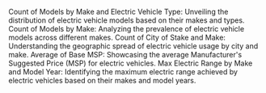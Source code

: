 Count of Models by Make and Electric Vehicle Type: Unveiling the distribution of electric vehicle models based on their makes and types.
Count of Models by Make: Analyzing the prevalence of electric vehicle models across different makes.
Count of City of Stake and Make: Understanding the geographic spread of electric vehicle usage by city and make.
Average of Base MSP: Showcasing the average Manufacturer's Suggested Price (MSP) for electric vehicles.
Max Electric Range by Make and Model Year: Identifying the maximum electric range achieved by electric vehicles based on their makes and model years.
